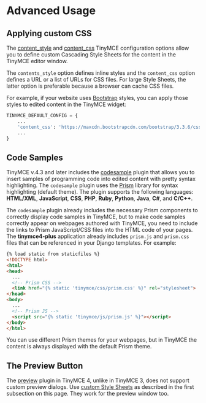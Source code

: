 # Advanced Usage

## Applying custom CSS

The [content_style](https://www.tinymce.com/docs/configure/content-appearance/#content_style) and [content_css](https://www.tinymce.com/docs/configure/content-appearance/#content_css) TinyMCE configuration options allow you to define custom Cascading Style Sheets for the content in the TinyMCE editor window.

The `contents_style` option defines inline styles and the `content_css` option defines a URL or a list of URLs for CSS files. For large Style Sheets, the latter option is preferable because a browser can cache CSS files.

For example, if your website uses [Bootstrap](http://getbootstrap.com/) styles, you can apply those styles to edited content in the TinyMCE widget:

```python
TINYMCE_DEFAULT_CONFIG = {
    ...
    'content_css': 'https://maxcdn.bootstrapcdn.com/bootstrap/3.3.6/css/bootstrap.min.css',
    ...
}
```

## Code Samples

TinyMCE v.4.3 and later includes the [codesample](https://www.tinymce.com/docs/plugins/codesample/) plugin that allows you to insert samples of programming code into edited content with pretty syntax highlighting. The `codesample` plugin uses the [Prism](http://prismjs.com/) library for syntax highlighting (default theme). The plugin supports the following languages: **HTML/XML**, **JavaScript**, **CSS**, **PHP**, **Ruby**, **Python**, **Java**, **C#**, and **C/C++**.

The `codesample` plugin already includes the necessary Prism components to correctly display code samples in TinyMCE, but to make code samples correctly appear on webpages authored with TinyMCE, you need to include the links to Prism JavaScript/CSS files into the HTML code of your pages. The **tinymce4-plus** application already includes `prism.js` and `prism.css` files that can be referenced in your Django templates. For example:

```html
{% load static from staticfiles %}
<!DOCTYPE html>
<html>
<head>
  ...
  <!-- Prism CSS -->
  <link href="{% static 'tinymce/css/prism.css' %}" rel="stylesheet">
</head>
<body>
  ...
  <!-- Prism JS -->
  <script src="{% static 'tinymce/js/prism.js' %}"></script>
</body>
</html>
```

You can use different Prism themes for your webpages, but in TinyMCE the content is always displayed with the default Prism theme.

## The Preview Button

The [preview](https://www.tinymce.com/docs/plugins/preview/) plugin in TinyMCE 4, unlike in TinyMCE 3, does not support custom preview dialogs. Use [custom Style Sheets](#applying-custom-css) as described in the first subsection on this page. They work for the preview window too.

